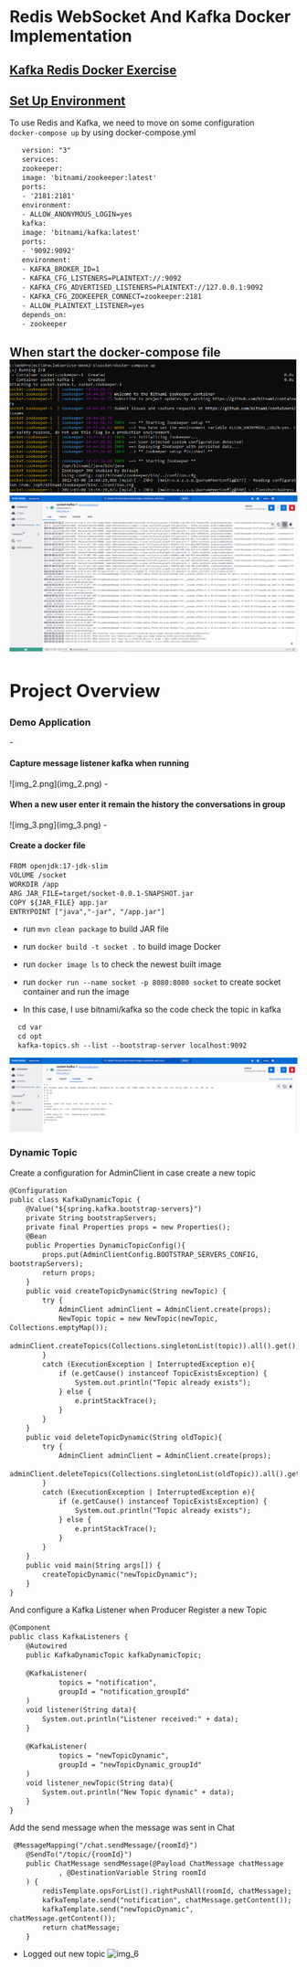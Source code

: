# Redis WebSocket And Kafka Docker Implementation

<a href = "#websocket">Kafka Redis Docker Exercise</a>
---
<a href="#environment">Set Up Environment</a>
---
To use Redis and Kafka, we need to move on some configuration
<br/>
    ```
    docker-compose up
    ```
by using docker-compose.yml
 ```
    version: "3"
    services:
    zookeeper:
    image: 'bitnami/zookeeper:latest'
    ports:
    - '2181:2181'
    environment:
    - ALLOW_ANONYMOUS_LOGIN=yes
    kafka:
    image: 'bitnami/kafka:latest'
    ports:
    - '9092:9092'
    environment:
    - KAFKA_BROKER_ID=1
    - KAFKA_CFG_LISTENERS=PLAINTEXT://:9092
    - KAFKA_CFG_ADVERTISED_LISTENERS=PLAINTEXT://127.0.0.1:9092
    - KAFKA_CFG_ZOOKEEPER_CONNECT=zookeeper:2181
    - ALLOW_PLAINTEXT_LISTENER=yes
    depends_on:
    - zookeeper
 ```
When start the docker-compose file
![img.png](img.png)
![img_1.png](img_1.png)
<br/>
<a>
    <h2>Project Overview</h2>
</a>
---
<h3>Demo Application</h3>
- <h4>Capture message listener kafka when running</h4>
![img_2.png](img_2.png)
- <h4>When a new user enter it remain the history the conversations in group</h4>
![img_3.png](img_3.png)
- <h4>Create a docker file</h4>

```
FROM openjdk:17-jdk-slim
VOLUME /socket
WORKDIR /app
ARG JAR_FILE=target/socket-0.0.1-SNAPSHOT.jar
COPY ${JAR_FILE} app.jar
ENTRYPOINT ["java","-jar", "/app.jar"]
```
- run ```mvn clean package``` to build JAR file
- run ```docker build -t socket .``` to build image Docker
- run ```docker image ls``` to check the newest built image
- run ```docker run --name socket -p 8080:8080 socket``` to create socket container and run the image

- In this case, I use bitnami/kafka so the code check the topic in kafka
```
  cd var
  cd opt
  kafka-topics.sh --list --bootstrap-server localhost:9092
```
![img_4.png](img_4.png)

<h3>Dynamic Topic</h3>
Create a configuration for AdminClient in case create a new topic
<br/>

```
@Configuration
public class KafkaDynamicTopic {
    @Value("${spring.kafka.bootstrap-servers}")
    private String bootstrapServers;
    private final Properties props = new Properties();
    @Bean
    public Properties DynamicTopicConfig(){
        props.put(AdminClientConfig.BOOTSTRAP_SERVERS_CONFIG, bootstrapServers);
        return props;
    }
    public void createTopicDynamic(String newTopic) {
        try {
            AdminClient adminClient = AdminClient.create(props);
            NewTopic topic = new NewTopic(newTopic, Collections.emptyMap());
            adminClient.createTopics(Collections.singletonList(topic)).all().get();
        }
        catch (ExecutionException | InterruptedException e){
            if (e.getCause() instanceof TopicExistsException) {
                System.out.println("Topic already exists");
            } else {
                e.printStackTrace();
            }
        }
    }
    public void deleteTopicDynamic(String oldTopic){
        try {
            AdminClient adminClient = AdminClient.create(props);
            adminClient.deleteTopics(Collections.singletonList(oldTopic)).all().get();
        }
        catch (ExecutionException | InterruptedException e){
            if (e.getCause() instanceof TopicExistsException) {
                System.out.println("Topic already exists");
            } else {
                e.printStackTrace();
            }
        }
    }
    public void main(String args[]) {
        createTopicDynamic("newTopicDynamic");
    }
}
```

And configure a Kafka Listener when Producer Register a new Topic
<br/>
```
@Component
public class KafkaListeners {
    @Autowired
    public KafkaDynamicTopic kafkaDynamicTopic;

    @KafkaListener(
            topics = "notification",
            groupId = "notification_groupId"
    )
    void listener(String data){
        System.out.println("Listener received:" + data);
    }

    @KafkaListener(
            topics = "newTopicDynamic",
            groupId = "newTopicDynamic_groupId"
    )
    void listener_newTopic(String data){
        System.out.println("New Topic dynamic" + data);
    }
}
```
Add the send message when the message was sent in Chat

```
 @MessageMapping("/chat.sendMessage/{roomId}")
    @SendTo("/topic/{roomId}")
    public ChatMessage sendMessage(@Payload ChatMessage chatMessage
            , @DestinationVariable String roomId
    ) {
        redisTemplate.opsForList().rightPushAll(roomId, chatMessage);
        kafkaTemplate.send("notification", chatMessage.getContent());
        kafkaTemplate.send("newTopicDynamic", chatMessage.getContent());
        return chatMessage;
    }
```
- Logged out new topic
![img_6](https://user-images.githubusercontent.com/86148510/223761657-a2c83e77-99ba-48df-972c-c3d1cac83ba6.png)

